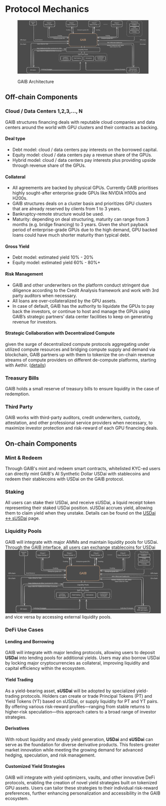 # Protocol Mechanics

<figure><img src="../.gitbook/assets/USDai_dark (1).svg" alt=""><figcaption><p>GAIB Architecture</p></figcaption></figure>

## Off-chain Components&#x20;

### Cloud / Data Centers 1,2,3,..., N

GAIB structures financing deals with reputable cloud companies and data centers around the world with GPU clusters and their contracts as backing.&#x20;

#### Deal type

* Debt model: cloud / data centers pay interests on the borrowed capital.
* Equity model: cloud / data centers pay a revenue share of the GPUs.
* Hybrid model: cloud / data centers pay interests plus providing upside through revenue share of the GPUs.&#x20;

#### Collateral

* All agreements are backed by physical GPUs. Currently GAIB prioritises highly sought-after enterprise grade GPUs like NVIDIA H100s and H200s.&#x20;
* GAIB structures deals on a cluster basis and prioritizes GPU clusters that are already reserved by clients from 1 to 3 years. &#x20;
* Bankruptcy-remote structure would be used.  &#x20;
* Maturity: depending on deal structuring, maturity can range from 3 months (e.g. bridge financing) to 3 years. Given the short payback period of enterprise-grade GPUs due to the high demand, GPU backed loans could have much shorter maturity than typical debt.&#x20;

#### Gross Yield

* Debt model: estimated yield 10% - 20%&#x20;
* Equity model: estimated yield 60% - 80%+&#x20;

#### Risk Management&#x20;

* GAIB and other underwriters on the platform conduct stringent due diligence according to the Credit Analysis framework and work with 3rd party auditors when necessary.&#x20;
* All loans are over-collateralized by the GPU assets.&#x20;
* In case of default, GAIB has the authority to liquidate the GPUs to pay back the investors, or continue to host and manage the GPUs using GAIB’s strategic partners’ data center facilities to keep on generating revenue for investors. &#x20;

#### Strategic Collaboration with Decentralized Compute

given the surge of decentralized compute protocols aggregating under utilized compute resources and bridging compute supply and demand via blockchain, GAIB partners up with them to tokenize the on-chain revenue streams of compute providers on different de-compute platforms, starting with Aethir. ([details](https://x.com/gaib_ai/status/1882052295472656411)) &#x20;

### Treasury Bills&#x20;

GAIB holds a small reserve of treasury bills to ensure liquidity in the case of redemption.&#x20;

### Third Party&#x20;

GAIB works with third-party auditors, credit underwriters, custody, attestation, and other professional service providers when necessary, to maximize investor protection and risk-reward of each GPU financing deals.&#x20;

## On-chain Components

### Mint & Redeem&#x20;

Through GAIB's mint and redeem smart contracts, whitelisted KYC-ed users can directly mint GAIB's AI Synthetic Dollar USDai with stablecoins and redeem their stablecoins with USDai on the GAIB protocol.&#x20;

### Staking&#x20;

All users can stake their USDai, and receive sUSDai, a liquid receipt token representing their staked USDai position. sUSDai accrues yield, allowing them to claim yield when they unstake. Details can be found on the [USDai <-> sUSDai](../how-usdai-works/usdai-less-than-greater-than-susdai.md) page.&#x20;

### Liquidity Pools

GAIB will integrate with major AMMs and maintain liquidity pools for USDai. Through the GAIB interface, all users can exchange stablecoins for USDai![](../.gitbook/assets/USDai_dark.svg) and vice versa by accessing external liquidity pools.

### DeFi Use Cases&#x20;

#### **Lending and Borrowing**

GAIB will integrate with major lending protocols, allowing users to deposit **USDai** into lending pools for additional yields. Users may also borrow USDai by locking major cryptocurrencies as collateral, improving liquidity and capital efficiency within the ecosystem.

#### **Yield Trading**

As a yield-bearing asset, **sUSDai** will be adopted by specialized yield-trading protocols. Holders can create or trade Principal Tokens (PT) and Yield Tokens (YT) based on sUSDai, or supply liquidity for PT and YT pairs. By offering various risk-reward profiles—ranging from stable returns to higher-risk speculation—this approach caters to a broad range of investor strategies.

#### **Derivatives**

With robust liquidity and steady yield generation, **USDai** and **sUSDai** can serve as the foundation for diverse derivative products. This fosters greater market innovation while meeting the growing demand for advanced hedging, speculation, and risk management.&#x20;

#### **Customized Yield Strategies**

GAIB will integrate with yield optimizers, vaults, and other innovative DeFi protocols, enabling the creation of novel yield strategies built on tokenized GPU assets. Users can tailor these strategies to their individual risk-reward preferences, further enhancing personalization and accessibility in the GAIB ecosystem.
